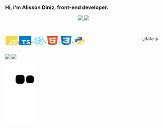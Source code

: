 ### Hi, i'm Alisson Diniz, front-end developer.

<div align="center">
  <a href="https://github.com/Alihdnz">
  <img height="180em" src="https://github-readme-stats.vercel.app/api?username=Alihdnz&show_icons=true&theme=tokyonight&include_all_commits=true&count_private=true"/>
  <img height="180em" src="https://github-readme-stats.vercel.app/api/top-langs/?username=Alihdnz&layout=compact&langs_count=7&theme=tokyonight"/>
</div>
 
  ##
  
  <div style="display: inline_block"><br>
  <img align="center" alt="Alih-Js" height="30" width="40" src="https://raw.githubusercontent.com/devicons/devicon/master/icons/javascript/javascript-plain.svg">
  <img align="center" alt="Alih-Ts" height="30" width="40" src="https://raw.githubusercontent.com/devicons/devicon/master/icons/typescript/typescript-plain.svg">
  <img align="center" alt="Alih-React" height="30" width="40" src="https://raw.githubusercontent.com/devicons/devicon/master/icons/react/react-original.svg">
  <img align="center" alt="Alih-HTML" height="30" width="40" src="https://raw.githubusercontent.com/devicons/devicon/master/icons/html5/html5-original.svg">
  <img align="center" alt="Alih-CSS" height="30" width="40" src="https://raw.githubusercontent.com/devicons/devicon/master/icons/css3/css3-original.svg">
  <img align="center" alt="Alih-Python" height="30" width="40" src="https://raw.githubusercontent.com/devicons/devicon/master/icons/python/python-original.svg">
  

  <img align="right" alt="Rafa-pic" height="150" style="border-radius:50px;" src="https://avatars.githubusercontent.com/u/56004643?v=4">
</div>

  ##
 
<div> 
   
  <a href = "mailto:alissondinizleo@gmail.com"><img src="https://img.shields.io/badge/-Gmail-%23333?style=for-the-badge&logo=gmail&logoColor=white" target="_blank"></a>
  <a href="https://www.linkedin.com/in/alissondiniz/" target="_blank"><img src="https://img.shields.io/badge/-LinkedIn-%230077B5?style=for-the-badge&logo=linkedin&logoColor=white" target="_blank"></a> 
 
  ![Snake animation](https://github.com/Alihdnz/Alihdnz/blob/output/github-contribution-grid-snake.svg)
 
</div>


